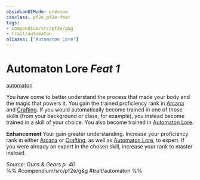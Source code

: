 ```yaml
---
obsidianUIMode: preview
cssclass: pf2e,pf2e-feat
tags:
- compendium/src/pf2e/g&g
- trait/automaton
aliases: ["Automaton Lore"]
---
```

# Automaton Lore  *Feat 1*  
[automaton](../../rules/traits/automaton-g-g.md)  


You have come to better understand the process that made your body and the magic that powers it. You gain the trained proficiency rank in [Arcana](../skills.md#Arcana) and [Crafting](../skills.md#Crafting). If you would automatically become trained in one of those skills (from your background or class, for example), you instead become trained in a skill of your choice. You also become trained in [Automaton Lore](../skills.md#Lore).

**Enhancement** Your gain greater understanding. Increase your proficiency rank in either [Arcana](../skills.md#Arcana) or [Crafting](../skills.md#Crafting), as well as [Automaton Lore](../skills.md#Lore), to expert. If you were already an expert in the chosen skill, increase your rank to master instead.

*Source: Guns & Gears p. 40*  
%% #compendium/src/pf2e/g&g #trait/automaton %%